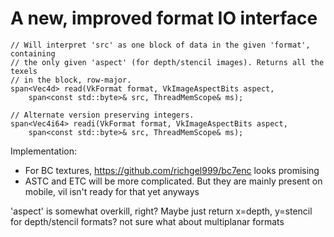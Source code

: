 # A new, improved format IO interface

```
// Will interpret 'src' as one block of data in the given 'format', containing
// the only given 'aspect' (for depth/stencil images). Returns all the texels
// in the block, row-major.
span<Vec4d> read(VkFormat format, VkImageAspectBits aspect, 
	span<const std::byte>& src, ThreadMemScope& ms);

// Alternate version preserving integers.
span<Vec4i64> readi(VkFormat format, VkImageAspectBits aspect, 
	span<const std::byte>& src, ThreadMemScope& ms);
```

Implementation:
- For BC textures, https://github.com/richgel999/bc7enc looks promising
- ASTC and ETC will be more complicated. But they are mainly present on
  mobile, vil isn't ready for that yet anyways

'aspect' is somewhat overkill, right?
Maybe just return x=depth, y=stencil for depth/stencil formats?
not sure what about multiplanar formats
